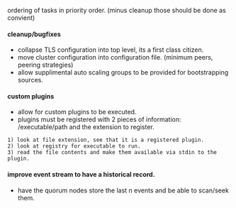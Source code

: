 ordering of tasks in priority order. (minus cleanup those should be done as convient)

#### cleanup/bugfixes
- collapse TLS configuration into top level, its a first class citizen.
- move cluster configuration into configuration file. (minimum peers, peering strategies)
- allow supplimental auto scaling groups to be provided for bootstrapping sources.

#### custom plugins
- allow for custom plugins to be executed.
- plugins must be registered with 2 pieces of information: /executable/path and the extension to register.
```
1) look at file extension, see that it is a registered plugin.
2) look at registry for executable to run.
3) read the file contents and make them available via stdin to the plugin.
```

#### improve event stream to have a historical record.
- have the quorum nodes store the last n events and be able to scan/seek them.

